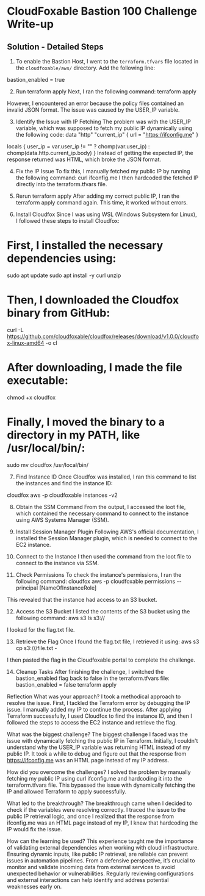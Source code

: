 # CloudFoxable Bastion 100 Challenge Write-up

## Solution - Detailed Steps



1. To enable the Bastion Host, I went to the `terraform.tfvars` file located in the `cloudfoxable/aws/` directory. Add the following line:

bastion_enabled = true

2. Run terraform apply
Next, I ran the following command:
terraform apply

However, I encountered an error because the policy files contained an invalid JSON format. The issue was caused by the USER_IP variable.

3. Identify the Issue with IP Fetching
The problem was with the USER_IP variable, which was supposed to fetch my public IP dynamically using the following code:
data "http" "current_ip" {
  url = "https://ifconfig.me"
}

locals {
  user_ip = var.user_ip != "" ? chomp(var.user_ip) : chomp(data.http.current_ip.body)
}
Instead of getting the expected IP, the response returned was HTML, which broke the JSON format.

4. Fix the IP Issue
To fix this, I manually fetched my public IP by running the following command:
curl ifconfig.me
I then hardcoded the fetched IP directly into the terraform.tfvars file.

5. Rerun terraform apply
After adding my correct public IP, I ran the terraform apply command again. This time, it worked without errors.

6. Install Cloudfox
Since I was using WSL (Windows Subsystem for Linux), I followed these steps to install Cloudfox:

# First, I installed the necessary dependencies using:
sudo apt update
sudo apt install -y curl unzip

# Then, I downloaded the Cloudfox binary from GitHub:

curl -L https://github.com/cloudfoxable/cloudfox/releases/download/v1.0.0/cloudfox-linux-amd64 -o cl

# After downloading, I made the file executable:

chmod +x cloudfox

# Finally, I moved the binary to a directory in my PATH, like /usr/local/bin/:

sudo mv cloudfox /usr/local/bin/

7. Find Instance ID
Once Cloudfox was installed, I ran this command to list the instances and find the instance ID:

cloudfox aws -p cloudfoxable instances -v2

8. Obtain the SSM Command
From the output, I accessed the loot file, which contained the necessary command to connect to the instance using AWS Systems Manager (SSM).

9. Install Session Manager Plugin
Following AWS's official documentation, I installed the Session Manager plugin, which is needed to connect to the EC2 instance.

10. Connect to the Instance
I then used the command from the loot file to connect to the instance via SSM.

11. Check Permissions
To check the instance's permissions, I ran the following command:
cloudfox aws -p cloudfoxable permissions --principal [NameOfInstanceRole]

This revealed that the instance had access to an S3 bucket.

12. Access the S3 Bucket
I listed the contents of the S3 bucket using the following command:
aws s3 ls s3://<bucket-name>

I looked for the flag.txt file.

13. Retrieve the Flag
Once I found the flag.txt file, I retrieved it using:
aws s3 cp s3://<bucket-name>/file.txt -

I then pasted the flag in the Cloudfoxable portal to complete the challenge.

14. Cleanup Tasks
After finishing the challenge, I switched the bastion_enabled flag back to false in the terraform.tfvars file:
bastion_enabled = false
terraform apply

Reflection
What was your approach?
I took a methodical approach to resolve the issue. First, I tackled the Terraform error by debugging the IP issue. I manually added my IP to continue the process. After applying Terraform successfully, I used Cloudfox to find the instance ID, and then I followed the steps to access the EC2 instance and retrieve the flag.

What was the biggest challenge?
The biggest challenge I faced was the issue with dynamically fetching the public IP in Terraform. Initially, I couldn't understand why the USER_IP variable was returning HTML instead of my public IP. It took a while to debug and figure out that the response from https://ifconfig.me was an HTML page instead of my IP address.

How did you overcome the challenges?
I solved the problem by manually fetching my public IP using curl ifconfig.me and hardcoding it into the terraform.tfvars file. This bypassed the issue with dynamically fetching the IP and allowed Terraform to apply successfully.

What led to the breakthrough?
The breakthrough came when I decided to check if the variables were resolving correctly. I traced the issue to the public IP retrieval logic, and once I realized that the response from ifconfig.me was an HTML page instead of my IP, I knew that hardcoding the IP would fix the issue.

How can the learning be used?
This experience taught me the importance of validating external dependencies when working with cloud infrastructure. Ensuring dynamic inputs, like public IP retrieval, are reliable can prevent issues in automation pipelines. From a defensive perspective, it’s crucial to monitor and validate incoming data from external services to avoid unexpected behavior or vulnerabilities. Regularly reviewing configurations and external interactions can help identify and address potential weaknesses early on.

